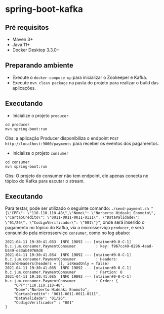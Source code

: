 # spring-boot-kafka

## Pré requisitos

- Maven 3+
- Java 11+
- Docker Desktop 3.3.0+ 

## Preparando ambiente

- Execute o `docker-compose up` para inicializar o Zookeeper e Kafka.
- Execute `mvn clean package` na pasta do projeto para realizar o build das aplicações.

## Executando 

- Inicialize o projeto `producer`
````
cd producer
mvn spring-boot:run
````

Obs: a aplicação Producer disponibiliza o endpoint `POST http://localhost:9000/payments` para receber os eventos dos pagamentos.


-  Inicialize o projeto `consumer`
````
cd consumer
mvn spring-boot:run
````
Obs: O projeto do consumer não tem endpoint, ele apenas conecta no tópico do Kafka para escutar o stream.


## Executando 


Para testar, pode ser utilizado o seguinte comando: `./send-payment.sh "{\"CPF\": \"110.110.110-48\",\"Nome\": \"Norberto Hideaki Enomoto\", \"CartaoCredito\": \"0011-0011-0011-0111\", \"DataValidade\": \"01/26\", \"CodigoVerificador\": \"001\"}"`, onde será inserido o pagamento no tópico do Kafka, via a microsserviço `producer`, e será consumido pela microsserviço `consumer`, como no log abaixo:
````
2021-04-11 19:30:41.083  INFO 19892 --- [ntainer#0-0-C-1] b.c.j.m.consumer.PaymentConsumer         : key: f967cc40-8296-4ead-b549-e33ab49768d8
2021-04-11 19:30:41.084  INFO 19892 --- [ntainer#0-0-C-1] b.c.j.m.consumer.PaymentConsumer         : Headers: RecordHeaders(headers = [], isReadOnly = false)
2021-04-11 19:30:41.085  INFO 19892 --- [ntainer#0-0-C-1] b.c.j.m.consumer.PaymentConsumer         : Partion: 0
2021-04-11 19:30:41.085  INFO 19892 --- [ntainer#0-0-C-1] b.c.j.m.consumer.PaymentConsumer         : Order: {
    "CPF":"110.110.110-48",
    "Nome":"Norberto Hideaki Enomoto",
    "CartaoCredito": "0011-0011-0011-0111",
    "DataValidade": "01/26",
    "CodigoVerificador" : "001"
}
````
